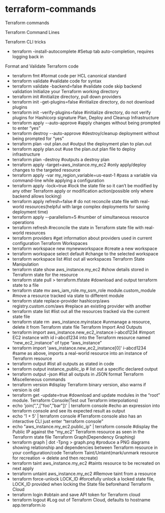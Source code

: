 # terraform-commands


Terraform commands

Terraform Command Lines

Terraform CLI tricks
* terraform -install-autocomplete #Setup tab auto-completion, requires logging back in

Format and Validate Terraform code
* terraform fmt #format code per HCL canonical standard
* terraform validate #validate code for syntax
* terraform validate -backend=false #validate code skip backend validation
Initialize your Terraform working directory
* terraform init #initialize directory, pull down providers
* terraform init -get-plugins=false #initialize directory, do not download plugins
* terraform init -verify-plugins=false #initialize directory, do not verify plugins for Hashicorp signature
Plan, Deploy and Cleanup Infrastructure
* terraform apply --auto-approve #apply changes without being prompted to enter “yes”
* terraform destroy --auto-approve #destroy/cleanup deployment without being prompted for “yes”
* terraform plan -out plan.out #output the deployment plan to plan.out
* terraform apply plan.out #use the plan.out plan file to deploy infrastructure
* terraform plan -destroy #outputs a destroy plan
* terraform apply -target=aws_instance.my_ec2 #only apply/deploy changes to the targeted resource
* terraform apply -var my_region_variable=us-east-1 #pass a variable via command-line while applying a configuration
* terraform apply -lock=true #lock the state file so it can’t be modified by any other Terraform apply or modification action(possible only where backend allows locking)
* terraform apply refresh=false # do not reconcile state file with real-world resources(helpful with large complex deployments for saving deployment time)
* terraform apply --parallelism=5 #number of simultaneous resource operations
* terraform refresh #reconcile the state in Terraform state file with real-world resources
* terraform providers #get information about providers used in current configuration
Terraform Workspaces
* terraform workspace new mynewworkspace #create a new workspace
* terraform workspace select default #change to the selected workspace
* terraform workspace list #list out all workspaces
Terraform State Manipulation
* terraform state show aws_instance.my_ec2 #show details stored in Terraform state for the resource
* terraform state pull > terraform.tfstate #download and output terraform state to a file
* terraform state mv aws_iam_role.my_ssm_role module.custom_module #move a resource tracked via state to different module
* terraform state replace-provider hashicorp/aws registry.custom.com/aws #replace an existing provider with another
* terraform state list #list out all the resources tracked via the current state file
* terraform state rm  aws_instance.myinstace #unmanage a resource, delete it from Terraform state file
Terraform Import And Outputs
* terraform import aws_instance.new_ec2_instance i-abcd1234 #import EC2 instance with id i-abcd1234 into the Terraform resource named “new_ec2_instance” of type “aws_instance”
* terraform import 'aws_instance.new_ec2_instance[0]' i-abcd1234 #same as above, imports a real-world resource into an instance of Terraform resource
* terraform output #list all outputs as stated in code
* terraform output instance_public_ip # list out a specific declared output
* terraform output -json #list all outputs in JSON format
Terraform Miscelleneous commands
* terraform version #display Terraform binary version, also warns if version is old
* terraform get -update=true #download and update modules in the “root” module.
Terraform Console(Test out Terraform interpolations)
* echo 'join(",",["foo","bar"])' | terraform console #echo an expression into terraform console and see its expected result as output
* echo '1 + 5' | terraform console #Terraform console also has an interactive CLI just enter “terraform console”
* echo "aws_instance.my_ec2.public_ip" | terraform console #display the Public IP against the “my_ec2” Terraform resource as seen in the Terraform state file
Terraform Graph(Dependency Graphing)
* terraform graph | dot -Tpng > graph.png #produce a PNG diagrams showing relationship and dependencies between Terraform resource in your configuration/code
Terraform Taint/Untaint(mark/unmark resource for recreation -> delete and then recreate)
* terraform taint aws_instance.my_ec2 #taints resource to be recreated on next apply
* terraform untaint aws_instance.my_ec2 #Remove taint from a resource
* terraform force-unlock LOCK_ID #forcefully unlock a locked state file, LOCK_ID provided when locking the State file beforehand
Terraform Cloud
* terraform login #obtain and save API token for Terraform cloud
* terraform logout #Log out of Terraform Cloud, defaults to hostname app.terraform.io
